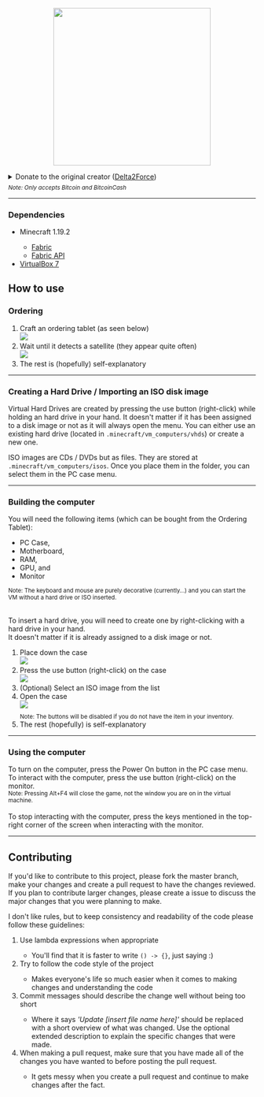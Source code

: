 <p align="center"><img src="https://raw.githubusercontent.com/y2k04/MCVmComputers/master/src/main/resources/assets/mcvmcomputers/icon.png" height="320"></p>

<details>
	<summary>Donate to the original creator (<a href="https://github.com/Delta2Force">Delta2Force</a>)<br><sub><i>Note: Only accepts Bitcoin and BitcoinCash</i></sub></summary>
<i>BTC:</i> <code>3GubEkHV69gCkjWhRgRWYqWqyjcWW3gxFF</code><br><i>BCH:</i> <code>bitcoincash:qq6jttzlvgj68lvecnh75pt3znezj4vx6sysfvj3j5</code>
</details><hr>

<h3>Dependencies</h3>
<ul>
	<li>Minecraft 1.19.2</li>
	<ul>
		<li><a href="https://fabricmc.net/use">Fabric</a></li>
		<li><a href="https://curseforge.com/minecraft/mc-mods/fabric-api">Fabric API</a></li>
	</ul>
	<li><a href="https://virtualbox.org/wiki/Downloads">VirtualBox 7</a></li>
</ul>

<h2>How to use</h2>

<h3>Ordering</h3>
<ol>
	<li>Craft an ordering tablet (as seen below)<br><img src="https://i.imgur.com/GtyPntY.png"></li>
	<li>Wait until it detects a satellite (they appear quite often)<br><img src="https://i.imgur.com/hWRK8wb.png"></li>
	<li>The rest is (hopefully) self-explanatory</li>
</ol>
<hr>

<h3>Creating a Hard Drive / Importing an ISO disk image</h3>
<p>Virtual Hard Drives are created by pressing the use button (right-click) while holding an hard drive in your hand. It doesn't matter if it has been assigned to a disk image or not as it will always open the menu. You can either use an existing hard drive (located in <code>.minecraft/vm_computers/vhds</code>) or create a new one.</p>
<p>ISO images are CDs / DVDs but as files. They are stored at <code>.minecraft/vm_computers/isos</code>. Once you place them in the folder, you can select them in the PC case menu.</p>
<hr>

<h3>Building the computer</h3>
<p>You will need the following items (which can be bought from the Ordering Tablet):</p>
<ul>
	<li>PC Case,</li>
	<li>Motherboard,</li>
	<li>RAM,</li>
	<li>GPU, and</li>
	<li>Monitor</li>
</ul>
<sub>Note: The keyboard and mouse are purely decorative (currently...) and you can start the VM without a hard drive or ISO inserted.</sub><br><br>
<p>To insert a hard drive, you will need to create one by right-clicking with a hard drive in your hand.<br>It doesn't matter if it is already assigned to a disk image or not.</p>
<ol>
	<li>Place down the case<br><img src="https://i.imgur.com/8Wgqtcb.png"></li>
	<li>Press the use button (right-click) on the case<br><img src="https://i.imgur.com/OPRi9xa.png"></li>
	<li>(Optional) Select an ISO image from the list</li>
	<li>Open the case<br><img src="https://i.imgur.com/sXYTRuc.png"><br><sub>Note: The buttons will be disabled if you do not have the item in your inventory.</sub></li>
	<li>The rest (hopefully) is self-explanatory</li>
</ol>
<hr>

<h3>Using the computer</h3>
<p>To turn on the computer, press the Power On button in the PC case menu. To interact with the computer, press the use button (right-click) on the monitor.<br><sub>Note: Pressing Alt+F4 will close the game, not the window you are on in the virtual machine.</sub><br><br>To stop interacting with the computer, press the keys mentioned in the top-right corner of the screen when interacting with the monitor.</p>
<hr>

<h2>Contributing</h2>
<p>If you'd like to contribute to this project, please fork the master branch, make your changes and create a pull request to have the changes reviewed. If you plan to contribute larger changes, please create a issue to discuss the major changes that you were planning to make.</p>
<p>I don't like rules, but to keep consistency and readability of the code please follow these guidelines:</p>
<ol>
	<li>Use lambda expressions when appropriate</li>
	<ul>
		<li>You'll find that it is faster to write <code>() -> {}</code>, just saying :)</li>
	</ul>
	<li>Try to follow the code style of the project</li>
	<ul>
		<li>Makes everyone's life so much easier when it comes to making changes and understanding the code</li>
	</ul>
	<li>Commit messages should describe the change well without being too short</li>
	<ul>
		<li>Where it says <i>'Update [insert file name here]'</i> should be replaced with a short overview of what was changed. Use the optional extended description to explain the specific changes that were made.</li>
	</ul>
	<li>When making a pull request, make sure that you have made all of the changes you have wanted to before posting the pull request.</li>
	<ul>
		<li>It gets messy when you create a pull request and continue to make changes after the fact.</li>
	</ul>
</ol>
